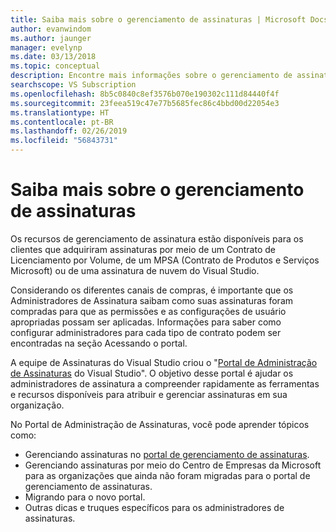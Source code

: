 ```yaml
---
title: Saiba mais sobre o gerenciamento de assinaturas | Microsoft Docs
author: evanwindom
ms.author: jaunger
manager: evelynp
ms.date: 03/13/2018
ms.topic: conceptual
description: Encontre mais informações sobre o gerenciamento de assinaturas
searchscope: VS Subscription
ms.openlocfilehash: 8b5c0840c8ef3576b070e190302c111d84440f4f
ms.sourcegitcommit: 23feea519c47e77b5685fec86c4bbd00d22054e3
ms.translationtype: HT
ms.contentlocale: pt-BR
ms.lasthandoff: 02/26/2019
ms.locfileid: "56843731"
---
```

# <a name="learn-about-subscription-management"></a>Saiba mais sobre o gerenciamento de assinaturas

Os recursos de gerenciamento de assinatura estão disponíveis para os clientes que adquiriram assinaturas por meio de um Contrato de Licenciamento por Volume, de um MPSA (Contrato de Produtos e Serviços Microsoft) ou de uma assinatura de nuvem do Visual Studio.

Considerando os diferentes canais de compras, é importante que os Administradores de Assinatura saibam como suas assinaturas foram compradas para que as permissões e as configurações de usuário apropriadas possam ser aplicadas. Informações para saber como configurar administradores para cada tipo de contrato podem ser encontradas na seção Acessando o portal.

A equipe de Assinaturas do Visual Studio criou o "[Portal de Administração de Assinaturas](https://visualstudio.microsoft.com/subscriptions-administration/) do Visual Studio".  O objetivo desse portal é ajudar os administradores de assinatura a compreender rapidamente as ferramentas e recursos disponíveis para atribuir e gerenciar assinaturas em sua organização.

No Portal de Administração de Assinaturas, você pode aprender tópicos como:
- Gerenciando assinaturas no [portal de gerenciamento de assinaturas](https://manage.visualstudio.com).
- Gerenciando assinaturas por meio do Centro de Empresas da Microsoft para as organizações que ainda não foram migradas para o portal de gerenciamento de assinaturas.
- Migrando para o novo portal.
- Outras dicas e truques específicos para os administradores de assinaturas.
